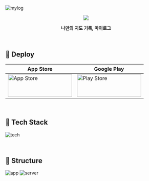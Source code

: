 ![mylog](https://github-production-user-asset-6210df.s3.amazonaws.com/48676844/244941789-775106fb-c9e7-4514-9722-89df7414dd1f.png)

<p align="center">
  <img src="https://img.shields.io/badge/release-v1.5.0-%23C63B64?style=flat" />
</p>

<p align="center"><strong>나만의 지도 기록, 마이로그</strong></p>

<br>

## 📌 Deploy

| App Store                                                                                                                                                                                                                              | Google Play                                                                                                                                                                                                                                               |
| -------------------------------------------------------------------------------------------------------------------------------------------------------------------------------------------------------------------------------------- | --------------------------------------------------------------------------------------------------------------------------------------------------------------------------------------------------------------------------------------------------------- |
| <a href="https://apps.apple.com/kr/app/id6449976767"><img alt="App Store" src="https://github-production-user-asset-6210df.s3.amazonaws.com/48676844/244942281-f73d38a6-7983-4d33-ae27-c48fa43cb076.png" height="70" width="200"/></a> | <a href="https://play.google.com/store/apps/details?id=com.ingg.mylog"><img alt="Play Store" src="https://github-production-user-asset-6210df.s3.amazonaws.com/48676844/244944937-a25936c3-223a-44a2-90c2-943a30513bbb.png" height="70" width="200"/></a> |

<br>

## 📌 Tech Stack

![tech](https://github-production-user-asset-6210df.s3.amazonaws.com/48676844/253483000-0dd9d601-c443-41e0-ab2b-688d0a65992c.png)

<br>

## 📌 Structure

![app](https://github-production-user-asset-6210df.s3.amazonaws.com/48676844/245890031-93f6eeb5-4d51-46d8-9eaf-5d8fe11396b8.png)
![server](https://github-production-user-asset-6210df.s3.amazonaws.com/48676844/245890123-5af3398a-45ce-4274-ae4a-3be825b56683.png)
